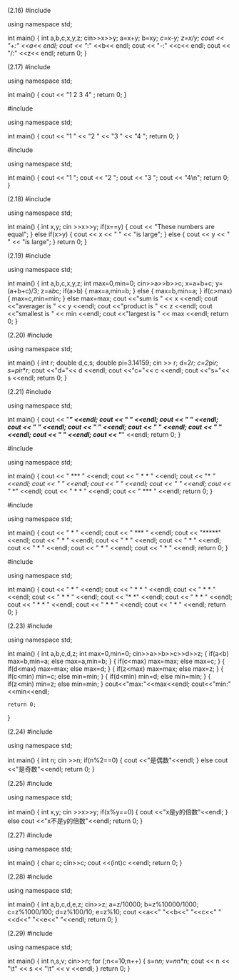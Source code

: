 (2.16)
#include <iostream>

using namespace std;

int main()
{
    int a,b,c,x,y,z;
    cin>>x>>y;
    a=x+y;
    b=x*y;
    c=x-y;
    z=x/y;
    cout << "+:" <<a<< endl;
    cout << "*:" <<b<< endl;
    cout << "-:" <<c<< endl;
    cout << "/:" <<z<< endl;
    return 0;
}

(2.17)
#include <iostream>

using namespace std;

int main()
{
    cout << "1 2 3 4" ;
    return 0;
}


#include <iostream>

using namespace std;

int main()
{
    cout << "1 " << "2 " << "3 " << "4 ";
    return 0;
}


 #include <iostream>

using namespace std;

int main()
{
    cout << "1 ";
    cout << "2 ";
    cout << "3 ";
    cout << "4\n";
    return 0;
}

(2.18)
#include <iostream>

using namespace std;

int main()
{
    int x,y;
    cin >>x>>y;
    if(x==y)
    {
        cout << "These numbers are equal";
    }
    else if(x>y)
    {
        cout << x << " " << "is large";
    }
    else
    {
        cout << y << " " << "is large";
    }
    return 0;
}

(2.19)
#include <iostream>

using namespace std;

int main()
{
    int a,b,c,x,y,z;
    int max=0,min=0;
    cin>>a>>b>>c;
    x=a+b+c;
    y=(a+b+c)/3;
    z=a*b*c;
    if(a>b)
    {
        max=a,min=b;
    }
    else
    {
        max=b,min=a;
    }
    if(c>max)
    {
        max=c,min=min;
    }
    else max=max;
    cout <<"sum is " << x <<endl;
    cout <<"averager is " << y <<endl;
    cout <<"product is " << z <<endl;
    cout <<"smallest is " << min <<endl;
    cout <<"largest is " << max <<endl;
    return 0;
}

(2.20)
#include <iostream>

using namespace std;

int main()
{
    int r;
    double d,c,s;
    double pi=3.14159;
    cin >> r;
    d=2*r;
    c=2*pi*r;
    s=pi*r*r;
    cout <<"d="<< d <<endl;
    cout <<"c="<< c <<endl;
    cout <<"s="<< s <<endl;
    return 0;
}

(2.21)
#include <iostream>

using namespace std;

int main()
{
    cout << "*********" <<endl;
    cout << "*       *" <<endl;
    cout << "*       *" <<endl;
    cout << "*       *" <<endl;
    cout << "*       *" <<endl;
    cout << "*       *" <<endl;
    cout << "*       *" <<endl;
    cout << "*       *" <<endl;
    cout << "*********" <<endl;
    return 0;
}

#include <iostream>

using namespace std;

int main()
{
    cout << "   ***   " <<endl;
    cout << " *     * " <<endl;
    cout << "*       *" <<endl;
    cout << "*       *" <<endl;
    cout << "*       *" <<endl;
    cout << "*       *" <<endl;
    cout << "*       *" <<endl;
    cout << " *     * " <<endl;
    cout << "   ***   " <<endl;
    return 0;
}

#include <iostream>

using namespace std;

int main()
{
    cout << "  *  " <<endl;
    cout << " *** " <<endl;
    cout << "*****" <<endl;
    cout << "  *  " <<endl;
    cout << "  *  " <<endl;
    cout << "  *  " <<endl;
    cout << "  *  " <<endl;
    cout << "  *  " <<endl;
    cout << "  *  " <<endl;
    return 0;
}

#include <iostream>

using namespace std;

int main()
{
    cout << "    *    " <<endl;
    cout << "   * *   " <<endl;
    cout << "  *   *  " <<endl;
    cout << " *     * " <<endl;
    cout << "*       *" <<endl;
    cout << " *     * " <<endl;
    cout << "  *   *  " <<endl;
    cout << "   * *   " <<endl;
    cout << "    *    " <<endl;
    return 0;
}

(2.23)
#include <iostream>

using namespace std;

int main()
{
    int a,b,c,d,z;
    int max=0,min=0;
    cin>>a>>b>>c>>d>>z;
    {
        if(a<b)
        max=b,min=a;
        else max=a,min=b;
    }
    {
        if(c<max)
        max=max;
        else max=c;
    }
    {
        if(d<max)
        max=max;
        else max=d;
    }
    {
        if(z<max)
        max=max;
        else max=z;
    }
    {
        if(c<min)
        min=c;
        else min=min;
    }
    {
        if(d<min)
        min=d;
        else min=min;
    }
    {
        if(z<min)
        min=z;
        else min=min;
    }
    cout<<"max:"<<max<<endl;
    cout<<"min:"<<min<<endl;

    return 0;
}

(2.24)
#include <iostream>

using namespace std;

int main()
{
    int n;
    cin >>n;
    if(n%2==0)
    {
        cout <<"是偶数"<<endl;
    }
    else cout <<"是奇数"<<endl;
    return 0;
}

(2.25)
#include <iostream>

using namespace std;

int main()
{
    int x,y;
    cin >>x>>y;
    if(x%y==0)
    {
        cout <<"x是y的倍数"<<endl;
    }
    else cout <<"x不是y的倍数"<<endl;
    return 0;
}

(2.27)
#include <iostream>

using namespace std;

int main()
{
    char c;
    cin>>c;
    cout <<(int)c <<endl;
    return 0;
}

(2.28)
#include <iostream>

using namespace std;

int main()
{
    int a,b,c,d,e,z;
    cin>>z;
    a=z/10000;
    b=z%10000/1000;
    c=z%1000/100;
    d=z%100/10;
    e=z%10;
    cout <<a<<"   "<<b<<"   "<<c<<"   "<<d<<"   "<<e<<"   "<<endl;
    return 0;
}

(2.29)
#include <iostream>

using namespace std;

int main()
{
    int n,s,v;
    cin>>n;
    for (;n<=10;n++)
    {
        s=n*n;
        v=n*n*n;
        cout << n << "\t" << s << "\t" << v <<endl;
    }
    return 0;
}
